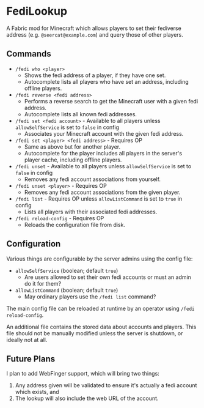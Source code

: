 
# FediLookup

A Fabric mod for Minecraft which allows players to set their fediverse address (e.g. `@seercat@example.com`) and query those of other players.

## Commands

- `/fedi who <player>`
  - Shows the fedi address of a player, if they have one set.
  - Autocomplete lists all players who have set an address, including offline players.
- `/fedi reverse <fedi address>`
  - Performs a reverse search to get the Minecraft user with a given fedi address.
  - Autocomplete lists all known fedi addresses.
- `/fedi set <fedi account>` - Available to all players unless `allowSelfService` is set to `false` in config
  - Associates your Minecraft account with the given fedi address.
- `/fedi set <player> <fedi address>` - Requires OP
  - Same as above but for another player.
  - Autocomplete for the player includes all players in the server's player cache, including offline players.
- `/fedi unset` - Available to all players unless `allowSelfService` is set to `false` in config
  - Removes any fedi account associations from yourself.
- `/fedi unset <player>` - Requires OP
  - Removes any fedi account associations from the given player.
- `/fedi list` - Requires OP unless `allowListCommand` is set to `true` in config
  - Lists all players with their associated fedi addresses.
- `/fedi reload-config` - Requires OP
  - Reloads the configuration file from disk.

## Configuration

Various things are configurable by the server admins using the config file:

- `allowSelfService` (boolean; default `true`)
    - Are users allowed to set their own fedi accounts or must an admin do it for them?
- `allowListCommand` (boolean; default `true`)
    - May ordinary players use the `/fedi list` command?

The main config file can be reloaded at runtime by an operator using `/fedi reload-config`.

An additional file contains the stored data about accounts and players.
This file should not be manually modified unless the server is shutdown, or ideally not at all.

## Future Plans

I plan to add WebFinger support, which will bring two things:
1. Any address given will be validated to ensure it's actually a fedi account which exists, and
2. The lookup will also include the web URL of the account.